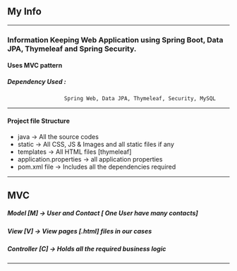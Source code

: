 ## My Info
------------
### Information Keeping Web Application using Spring Boot, Data JPA, Thymeleaf and Spring  Security.

#### Uses MVC pattern

##### Dependency Used : 
                      Spring Web, Data JPA, Thymeleaf, Security, MySQL 
                      
----------------------------------------------------------------------
#### Project file Structure

- java -> All the source codes
- static -> All CSS, JS & Images and all static files if any
- templates -> All HTML files [thymeleaf]
- application.properties -> all application properties
- pom.xml file -> Includes all the dependencies required 
----------------------------------------------------------------------

MVC
-------- 
##### Model [M] -> User and Contact [ One User have many contacts]

##### View [V] -> View pages [.html] files in our cases

##### Controller [C] -> Holds all the required business logic

---------------------------------------------------------------
                      
